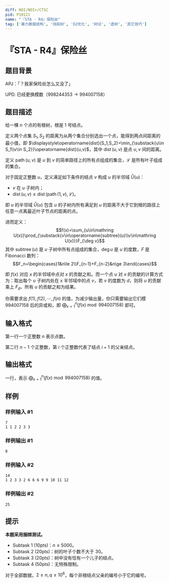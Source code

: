 ```yaml
---
diff: NOI/NOI+/CTSC
pid: P10121
name: "『STA - R4』保险丝"
tag: ['暴力数据结构', '线段树', 'O2优化', '树论', '虚树', '其它技巧']
---
```

# 『STA - R4』保险丝
## 题目背景

APJ：「？我家保险丝怎么又没了」

UPD. 已经更换模数（$998244353\to994007158$）
## 题目描述

给一棵 $n$ 个点的有根树，根是 $1$ 号结点。

定义两个点集 $S_1,S_2$ 的距离为从两个集合分别选出一个点，能得到两点间距离的最小值，即 $\displaystyle\operatorname{dist}(S_1,S_2)=\min_{\substack{u\in S_1\\v\in S_2}}\operatorname{dist}(u,v)$，其中 $\operatorname{dist}(u,v)$ 是点 $u,v$ 间的距离。

定义 $\operatorname{path}(u,v)$ 是 $u$ 到 $v$ 的简单路径上的所有点组成的集合，$\mathcal L$ 是所有叶子组成的集合。

对于固定正整数 $u$，定义满足如下条件的结点 $v$ 构成 $u$ 的半邻域 $\mathring U(u)$：
- $v$ 在 $u$ 子树内；
- $\operatorname{dist}(u,v)\le\operatorname{dist}(\operatorname{path}(1,v),\mathcal L)$。

即 $u$ 的半邻域 $\mathring U(u)$ 包含 $u$ 的子树内所有满足到 $u$ 的距离不大于它到根的路径上任意一点离最近叶子节点的距离的点。

进而定义：
$$f(x)=\sum_{u\in\mathring U(x)}\prod_{\substack{v\in\operatorname{subtree}(u)\\v\in\mathring U(x)}}F_{\deg v}$$
其中 $\operatorname{subtree}(u)$ 是 $u$ 子树中所有点组成的集合，$\deg u$ 是 $u$ 的度数，$F$ 是 Fibonacci 数列：
$$F_n=\begin{cases}1&n\le 2\\F_{n-1}+F_{n-2}&n\ge 3\end{cases}$$

即 $f(x)$ 对应 $x$ 的半邻域中点对 $x$ 的贡献之和。而一个点 $u$ 对 $x$ 的贡献的计算方式为：取出每个 $u$ 子树内处在 $x$ 半邻域中的点 $v$，若 $v$ 的度数为 $d$，则将 $u$ 的贡献乘上 $F_d$，所有 $u$ 的贡献之和为结果。

你需要求出 $f(1),f(2),\cdots,f(n)$ 的值，为减少输出量，你只需要输出它们模 $994007158$ 后的异或和，即 $\bigoplus_{x=1}^n(f(x)\bmod 994007158)$ 即可。

## 输入格式

第一行一个正整数 $n$ 表示点数。

第二行 $n - 1$ 个正整数，第 $i$ 个正整数代表了结点 $i + 1$ 的父亲结点。
## 输出格式

一行，表示 $\bigoplus_{x=1}^n(f(x)\bmod 994007158)$ 的值。
## 样例

### 样例输入 #1
```
7
1 1 2 2 3 3

```
### 样例输出 #1
```
8
```
### 样例输入 #2
```
14
1 2 3 3 2 6 6 6 9 9 10 11 12
```
### 样例输出 #2
```
25
```
## 提示

**本题采用捆绑测试。**
- Subtask 1 (10pts)：$n\le 5000$。
- Subtask 2 (20pts)：树的叶子个数不大于 $30$。
- Subtask 3 (20pts)：树中没有恰有一个儿子的结点。
- Subtask 4 (50pts)：无特殊限制。

对于全部数据，$2\le n,q\le 10^6$，每个非根结点父亲的编号小于它的编号。

